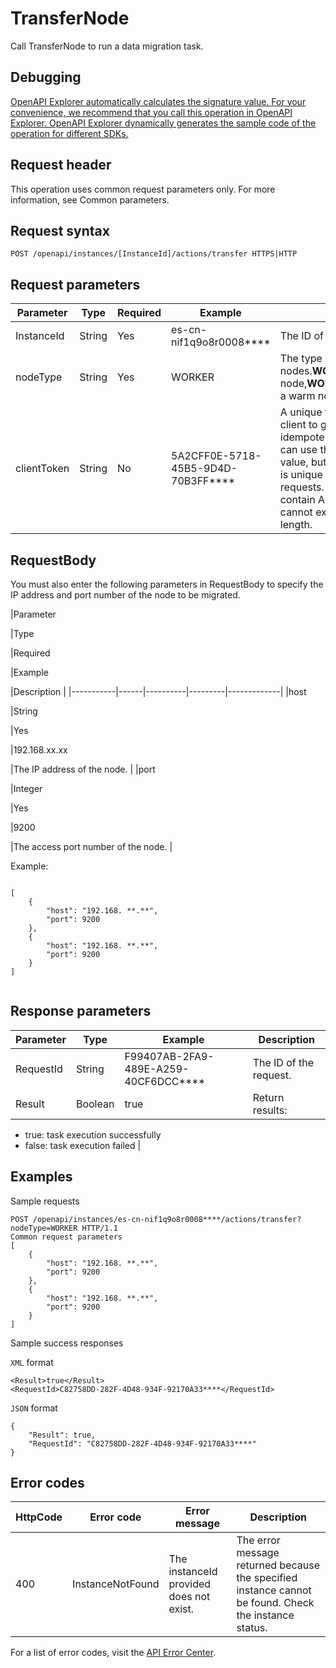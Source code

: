 # TransferNode

Call TransferNode to run a data migration task.

## Debugging

[OpenAPI Explorer automatically calculates the signature value. For your convenience, we recommend that you call this operation in OpenAPI Explorer. OpenAPI Explorer dynamically generates the sample code of the operation for different SDKs.](https://api.aliyun.com/#product=elasticsearch&api=TransferNode&type=ROA&version=2017-06-13)

## Request header

This operation uses common request parameters only. For more information, see Common parameters.

## Request syntax

```
POST /openapi/instances/[InstanceId]/actions/transfer HTTPS|HTTP
```

## Request parameters

|Parameter|Type|Required|Example|Description|
|---------|----|--------|-------|-----------|
|InstanceId|String|Yes|es-cn-nif1q9o8r0008\*\*\*\*|The ID of the instance. |
|nodeType|String|Yes|WORKER|The type of nodes.**WORKER**represents a hot node,**WORKER\_WARM**represents a warm node. |
|clientToken|String|No|5A2CFF0E-5718-45B5-9D4D-70B3FF\*\*\*\*|A unique token generated by the client to guarantee the idempotency of the request. You can use the client to generate the value, but you must ensure that it is unique among different requests. The token can only contain ASCII characters and cannot exceed 64 characters in length. |

## RequestBody

You must also enter the following parameters in RequestBody to specify the IP address and port number of the node to be migrated.

|Parameter

|Type

|Required

|Example

|Description |
|-----------|------|----------|---------|-------------|
|host

|String

|Yes

|192.168.xx.xx

|The IP address of the node. |
|port

|Integer

|Yes

|9200

|The access port number of the node. |

Example:

```

[
    {
        "host": "192.168. **.**",
        "port": 9200
    },
    {
        "host": "192.168. **.**",
        "port": 9200
    }
]
            
```

## Response parameters

|Parameter|Type|Example|Description|
|---------|----|-------|-----------|
|RequestId|String|F99407AB-2FA9-489E-A259-40CF6DCC\*\*\*\*|The ID of the request. |
|Result|Boolean|true|Return results:

-   true: task execution successfully
-   false: task execution failed |

## Examples

Sample requests

```
POST /openapi/instances/es-cn-nif1q9o8r0008****/actions/transfer? nodeType=WORKER HTTP/1.1
Common request parameters
[
    {
        "host": "192.168. **.**",
        "port": 9200
    },
    {
        "host": "192.168. **.**",
        "port": 9200
    }
]
```

Sample success responses

`XML` format

```
<Result>true</Result>
<RequestId>C82758DD-282F-4D48-934F-92170A33****</RequestId>
```

`JSON` format

```
{
    "Result": true,
    "RequestId": "C82758DD-282F-4D48-934F-92170A33****"
}
```

## Error codes

|HttpCode|Error code|Error message|Description|
|--------|----------|-------------|-----------|
|400|InstanceNotFound|The instanceId provided does not exist.|The error message returned because the specified instance cannot be found. Check the instance status.|

For a list of error codes, visit the [API Error Center](https://error-center.alibabacloud.com/status/product/elasticsearch).


